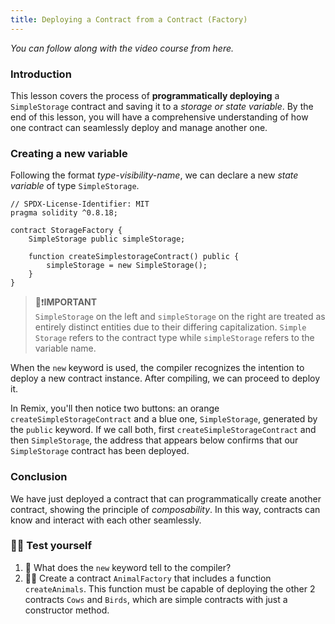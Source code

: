 ```yaml
---
title: Deploying a Contract from a Contract (Factory)
---
```


_You can follow along with the video course from here._

<a name="top"></a>

### Introduction

This lesson covers the process of **programmatically deploying** a `SimpleStorage` contract and saving it to a _storage or state variable_. By the end of this lesson, you will have a comprehensive understanding of how one contract can seamlessly deploy and manage another one.

### Creating a new variable

Following the format _type-visibility-name_, we can declare a new _state variable_ of type `SimpleStorage`.

```solidity
// SPDX-License-Identifier: MIT
pragma solidity ^0.8.18;

contract StorageFactory {
    SimpleStorage public simpleStorage;

    function createSimplestorageContract() public {
        simpleStorage = new SimpleStorage();
    }
}
```

> 👀❗**IMPORTANT** <br>
> `SimpleStorage` on the left and `simpleStorage` on the right are treated as entirely distinct entities due to their differing capitalization. `Simple Storage` refers to the contract type while `simpleStorage` refers to the variable name.

When the `new` keyword is used, the compiler recognizes the intention to deploy a new contract instance. After compiling, we can proceed to deploy it.

In Remix, you'll then notice two buttons: an orange `createSimpleStorageContract` and a blue one, `SimpleStorage`, generated by the `public` keyword. If we call both, first `createSimpleStorageContract` and then `SimpleStorage`, the address that appears below confirms that our `SimpleStorage` contract has been deployed.

### Conclusion

We have just deployed a contract that can programmatically create another contract, showing the principle of _composability_. In this way, contracts can know and interact with each other seamlessly.

### 🧑‍💻 Test yourself

1. 📕 What does the `new` keyword tell to the compiler?
2. 🧑‍💻 Create a contract `AnimalFactory` that includes a function `createAnimals`. This function must be capable of deploying the other 2 contracts `Cows` and `Birds`, which are simple contracts with just a constructor method.
